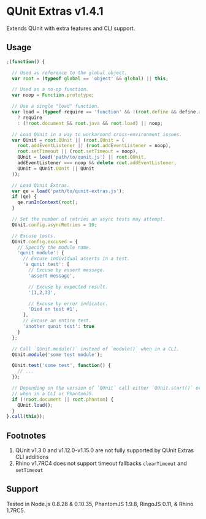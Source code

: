 # QUnit Extras v1.4.1

Extends QUnit with extra features and CLI support.

## Usage

```js
;(function() {

  // Used as reference to the global object.
  var root = (typeof global == 'object' && global) || this;

  // Used as a no-op function.
  var noop = Function.prototype;

  // Use a single "load" function.
  var load = (typeof require == 'function' && !(root.define && define.amd))
    ? require
    : (!root.document && root.java && root.load) || noop;

  // Load QUnit in a way to workaround cross-environment issues.
  var QUnit = root.QUnit || (root.QUnit = (
    root.addEventListener || (root.addEventListener = noop),
    root.setTimeout || (root.setTimeout = noop),
    QUnit = load('path/to/qunit.js') || root.QUnit,
    addEventListener === noop && delete root.addEventListener,
    QUnit = QUnit.QUnit || QUnit
  ));

  // Load QUnit Extras.
  var qe = load('path/to/qunit-extras.js');
  if (qe) {
    qe.runInContext(root);
  }

  // Set the number of retries an async tests may attempt.
  QUnit.config.asyncRetries = 10;

  // Excuse tests.
  QUnit.config.excused = {
    // Specify the module name.
    'qunit module': {
      // Excuse individual asserts in a test.
      'a qunit test': [
        // Excuse by assert message.
        'assert message',

        // Excuse by expected result.
        '[1,2,3]',

        // Excuse by error indicator.
        'Died on test #1',
      ],
      // Excuse an entire test.
      'another qunit test': true
    }
  };

  // Call `QUnit.module()` instead of `module()` when in a CLI.
  QUnit.module('some test module');

  QUnit.test('some test', function() {
    // ...
  });

  // Depending on the version of `QUnit` call either `QUnit.start()` or `QUnit.load()`
  // when in a CLI or PhantomJS.
  if (!root.document || root.phantom) {
    QUnit.load();
  }
}.call(this));
```

## Footnotes

  1. QUnit v1.3.0 and v1.12.0-v1.15.0 are not fully supported by QUnit Extras CLI additions
  2. Rhino v1.7RC4 does not support timeout fallbacks `clearTimeout` and `setTimeout`

## Support

Tested in Node.js 0.8.28 & 0.10.35, PhantomJS 1.9.8, RingoJS 0.11, & Rhino 1.7RC5.
